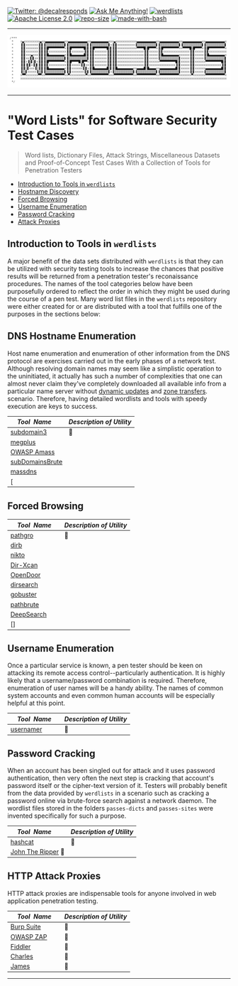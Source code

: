 [![Twitter: @decalresponds](https://img.shields.io/badge/contact-@decalresponds-blue.svg)](https://twitter.com/decalresponds "@decalresponds")
[![Ask Me Anything!](https://img.shields.io/badge/Ask%20me-anything-1abc9c.svg)](https://github.com/decal/werdlists/issues/new "Ask Me Anything!")
[![werdlists](https://img.shields.io/badge/werd-lists-lightgrey.svg)](# "werdlists")
[![Apache License 2.0](https://img.shields.io/badge/license-Apache%202.0-blue.svg)](https://apache.org/licenses/LICENSE-2.0 "Apache License 2.0")
[![repo-size](https://img.shields.io/github/repo-size/decal/werdlists.svg)](# "repo-size")
[![made-with-bash](https://img.shields.io/badge/Made%20with-Bash-1f425f.svg)](https://gnu.org/software/bash/ "Made with Bash")

* * *
[![werdlists](logo.png)](# "Word Lists, Attack Strings, Miscellaneous Datasets and Collections of Proof-of-Concept Test Cases With a Collection of Tools for Penetration Testers")
* * *

# "Word Lists" for Software Security Test Cases

> Word lists, Dictionary Files, Attack Strings, Miscellaneous Datasets and Proof-of-Concept Test Cases With a Collection of Tools for Penetration Testers 

* <a href="#toolintro">Introduction to Tools in `werdlists`</a>
* <a href="#hostnames">Hostname Discovery</a>
* <a href="#pathnames">Forced Browsing</a>
* <a href="#usernames">Username Enumeration</a>
* <a href="#passwords">Password Cracking</a>
* <a href="#proxies">Attack Proxies</a>

## <a name="toolintro"></a>Introduction to Tools in `werdlists`  

A major benefit of the data sets distributed with `werdlists` is that they can be utilized with security testing tools to increase the chances
that positive results will be returned from a penetration tester's reconaissance procedures. The names of the tool categories below have been 
purposefully ordered to reflect the order in which they might be used during the course of a pen test. Many word list files in the `werdlists`
repository were either created for or are distributed with a tool that fulfills one of the purposes in the sections below:

## <a name="hostnames"></a>DNS Hostname Enumeration  

Host name enumeration and enumeration of other information from the DNS protocol are exercises carried out in the early phases of a network 
test. Although resolving domain names may seem like a simplistic operation to the uninitiated, it actually has such a number of complexities 
that one can almost never claim they've completely downloaded all available info from a particular name server without [dynamic updates](https://wikipedia.org/wiki/Dynamic_DNS#Standards-based_dynamic_DNS_update) and
[zone transfers](https://wikipedia.org/wiki/DNS_zone_transfer).
scenario. Therefore, having detailed wordlists and tools with speedy execution are keys to success.

|&nbsp;&nbsp;&nbsp;&nbsp;_Tool&nbsp;&nbsp;Name_&nbsp;&nbsp;&nbsp;&nbsp;| _Description of Utility_
|:----------------|---------------------------------------------------------------------------------------------------------------------------------------------------------------------------------------------------------------------------------------------
| [subdomain3](https://github.com/yanxiu0614/subdomain3) | :email:
| [megplus](https://github.com/EdOverflow/megplus) | 
| [OWASP Amass](https://github.com/caffix/amass) | 
| [subDomainsBrute](https://github.com/lijiejie/subDomainsBrute) |
| [massdns](https://github.com/blechschmidt/massdns) | 
| [


## <a name="pathnames"></a>Forced Browsing

|&nbsp;&nbsp;&nbsp;&nbsp;_Tool&nbsp;&nbsp;Name_&nbsp;&nbsp;&nbsp;&nbsp;| _Description of Utility_
|:----------------|---------------------------------------------------------------------------------------------------------------------------------------------------------------------------------------------------------------------------------------------
| [pathgro](https://github.com/decal/pathgro "combinatoric pathname wordlist expansion--it's like Miracle-Gro(tm) for your dirbusting technique!") | :email:
| [dirb](https://dirb.sf.net "") | 
| [nikto](https://cirt.net/Nikto2 "") |
| [Dir-Xcan](https://github.com/NoobieDog/Dir-Xcan "") |
| [OpenDoor](https://github.com/stanislav-web/OpenDoor "") |
| [dirsearch](https://github.com/maurosoria/dirsearch "") |
| [gobuster](https://github.com/OJ/gobuster "") |
| [pathbrute](https://github.com/milo2012/pathbrute "") |
| [DeepSearch](https://github.com/m4ll0k/DeepSearch "DeepSearch - Advanced Web Dir Scan") |  
| []


## <a name="usernames"></a>Username Enumeration  

Once a particular service is known, a pen tester should be keen on attacking its remote access control--particularly authentication. It is highly
likely that a username/password combination is required. Therefore, enumeration of user names will be a handy ability. The names of common system 
accounts and even common human accounts will be especially helpful at this point.

|&nbsp;&nbsp;&nbsp;&nbsp;_Tool&nbsp;&nbsp;Name_&nbsp;&nbsp;&nbsp;&nbsp;| _Description of Utility_
|:----------------|---------------------------------------------------------------------------------------------------------------------------------------------------------------------------------------------------------------------------------------------
| [usernamer](https://github.com/jseidl/usernamer) | :email:

## <a name="passwords"></a>Password Cracking  

When an account has been singled out for attack and it uses password authentication, then very often the next step is cracking that account's
password itself or the cipher-text version of it. Testers will probably benefit from the data provided by `werdlists` in a scenario such as 
cracking a password online via brute-force search against a network daemon. The wordlist files stored in the folders `passes-dicts` and 
`passes-sites` were invented specifically for such a purpose.

|&nbsp;&nbsp;&nbsp;&nbsp;_Tool&nbsp;&nbsp;Name_&nbsp;&nbsp;&nbsp;&nbsp;| _Description of Utility_
|:----------------|---------------------------------------------------------------------------------------------------------------------------------------------------------------------------------------------------------------------------------------------
| [hashcat](https://hashcat.net) | :email:
| [John The Ripper](https://openwall.com/john) :email: 

## <a name="proxies"></a>HTTP Attack Proxies  

HTTP attack proxies are indispensable tools for anyone involved in web application penetration testing. 

|&nbsp;&nbsp;&nbsp;&nbsp;_Tool&nbsp;&nbsp;Name_&nbsp;&nbsp;&nbsp;&nbsp;| _Description of Utility_
|:----------------|---------------------------------------------------------------------------------------------------------------------------------------------------------------------------------------------------------------------------------------------
| [Burp Suite](https://portswigger.net) | :email:
| [OWASP ZAP](https://owasp.org "Zed Attack Proxy") | :art: 
| [Fiddler](https://telerik.com/fiddler) | :microscope: 
| [Charles](https://charlesproxy.com) | :door: 
| [James](https://github.com/james-proxy/james) | :scroll: 


* * *

